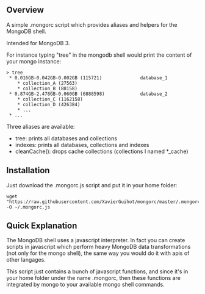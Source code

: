 ## Overview


A simple .mongorc script which provides aliases and helpers for the MongoDB
shell.

Intended for MongoDB 3.

For instance typing "tree" in the mongodb shell would print the content of your
mongo instance:

	> tree
	 * 0.016GB-0.042GB-0.002GB (115721)              database_1
		* collection_A (27563)
		* collection_B (88158)
	 * 0.874GB-2.478GB-0.060GB (6888598)             database_2
		* collection_C (1162158)
		* collection_D (426384)
		* ...
	 * ...

Three aliases are available:

* tree: prints all databases and collections
* indexes: prints all databases, collections and indexes
* cleanCache(): drops cache collections (collections I named *_cache)


## Installation


Just download the .mongorc.js script and put it in your home folder:

	wget "https://raw.githubusercontent.com/XavierGuihot/mongorc/master/.mongorc.js" -O ~/.mongorc.js


## Quick Explanation


The MongoDB shell uses a javascript interpreter. In fact you can create scripts
in javascript which perform heavy MongoDB data transformations (not only for the
mongo shell), the same way you would do it with apis of other langages.

This script just contains a bunch of javascript functions, and since it's in
your home folder under the name .mongorc, then these functions are integrated by
mongo to your available mongo shell commands.
